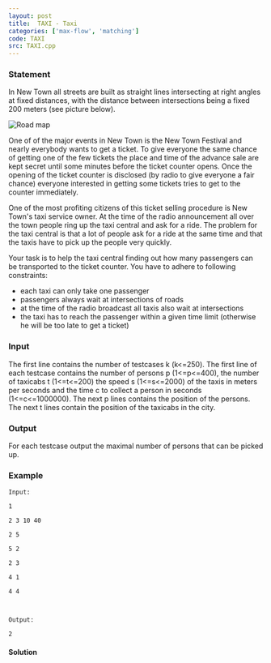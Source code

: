 ```yaml
---
layout: post
title:  TAXI - Taxi
categories: ['max-flow', 'matching']
code: TAXI
src: TAXI.cpp
---
```


### **Statement**

In New Town all streets are built as straight lines intersecting at right
angles at fixed distances, with the distance between intersections being a
fixed 200 meters (see picture below).

![Road map](../../../content/sgog:taxitaxi.png)

One of of the major events in New Town is the New Town Festival and nearly
everybody wants to get a ticket. To give everyone the same chance of getting
one of the few tickets the place and time of the advance sale are kept secret
until some minutes before the ticket counter opens. Once the opening of the
ticket counter is disclosed (by radio to give everyone a fair chance) everyone
interested in getting some tickets tries to get to the counter immediately.

One of the most profiting citizens of this ticket selling procedure is New
Town's taxi service owner. At the time of the radio announcement all over the
town people ring up the taxi central and ask for a ride. The problem for the
taxi central is that a lot of people ask for a ride at the same time and that
the taxis have to pick up the people very quickly.

Your task is to help the taxi central finding out how many passengers can be
transported to the ticket counter. You have to adhere to following
constraints:

  * each taxi can only take one passenger
  * passengers always wait at intersections of roads
  * at the time of the radio broadcast all taxis also wait at intersections
  * the taxi has to reach the passenger within a given time limit (otherwise he will be too late to get a ticket)

### Input

The first line contains the number of testcases k (k<=250). The first line of
each testcase contains the number of persons p (1<=p<=400), the number of
taxicabs t (1<=t<=200) the speed s (1<=s<=2000) of the taxis in meters per
seconds and the time c to collect a person in seconds (1<=c<=1000000). The
next p lines contains the position of the persons. The next t lines contain
the position of the taxicabs in the city.

### Output

For each testcase output the maximal number of persons that can be picked up.

### Example

    
    
    Input:
    1
    2 3 10 40
    2 5
    5 2
    2 3
    4 1
    4 4
    
    Output:
    2
    



#### **Solution**



